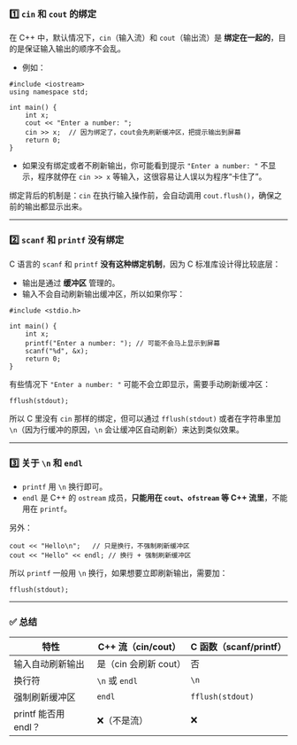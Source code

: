 ### 1️⃣ `cin` 和 `cout` 的绑定

在 C++ 中，默认情况下，`cin`（输入流）和 `cout`（输出流）是 **绑定在一起的**，目的是保证输入输出的顺序不会乱。

- 例如：

```
#include <iostream>
using namespace std;

int main() {
    int x;
    cout << "Enter a number: ";
    cin >> x;  // 因为绑定了，cout会先刷新缓冲区，把提示输出到屏幕
    return 0;
}
```

- 如果没有绑定或者不刷新输出，你可能看到提示 `"Enter a number: "` 不显示，程序就停在 `cin >> x` 等输入，这很容易让人误以为程序“卡住了”。

绑定背后的机制是：`cin` 在执行输入操作前，会自动调用 `cout.flush()`，确保之前的输出都显示出来。

------

### 2️⃣ `scanf` 和 `printf` 没有绑定

C 语言的 `scanf` 和 `printf` **没有这种绑定机制**，因为 C 标准库设计得比较底层：

- 输出是通过 **缓冲区** 管理的。
- 输入不会自动刷新输出缓冲区，所以如果你写：

```
#include <stdio.h>

int main() {
    int x;
    printf("Enter a number: "); // 可能不会马上显示到屏幕
    scanf("%d", &x);
    return 0;
}
```

有些情况下 `"Enter a number: "` 可能不会立即显示，需要手动刷新缓冲区：

```
fflush(stdout);
```

所以 C 里没有 `cin` 那样的绑定，但可以通过 `fflush(stdout)` 或者在字符串里加 `\n`（因为行缓冲的原因，`\n` 会让缓冲区自动刷新）来达到类似效果。

------

### 3️⃣ 关于 `\n` 和 `endl`

- `printf` 用 `\n` 换行即可。
- `endl` 是 C++ 的 `ostream` 成员，**只能用在 `cout`、`ofstream` 等 C++ 流里**，不能用在 `printf`。

另外：

```
cout << "Hello\n";   // 只是换行，不强制刷新缓冲区
cout << "Hello" << endl; // 换行 + 强制刷新缓冲区
```

所以 `printf` 一般用 `\n` 换行，如果想要立即刷新输出，需要加：

```
fflush(stdout);
```

------

### ✅ 总结

| 特性                 | C++ 流（cin/cout）    | C 函数（scanf/printf） |
| -------------------- | --------------------- | ---------------------- |
| 输入自动刷新输出     | 是（cin 会刷新 cout） | 否                     |
| 换行符               | `\n` 或 `endl`        | `\n`                   |
| 强制刷新缓冲区       | `endl`                | `fflush(stdout)`       |
| printf 能否用 endl？ | ❌（不是流）           | ❌                      |